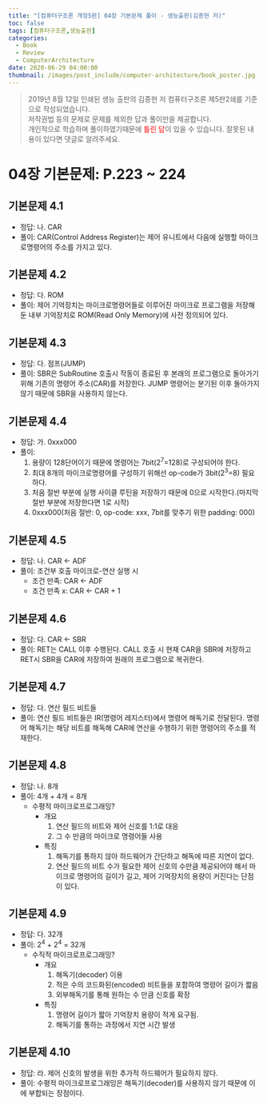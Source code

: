 ```yaml
---
title: "[컴퓨터구조론 개정5판] 04장 기본문제 풀이 - 생능출판(김종현 저)"
toc: false
tags: [컴퓨터구조론,생능출판]
categories:
  - Book
  - Review
  - ComputerArchitecture
date: 2020-06-29 04:00:00
thumbnail: /images/post_include/computer-architecture/book_poster.jpg
---
```

> 2019년 8월 12일 인쇄된 생능 출판의 김종현 저 컴퓨터구조론 제5판2쇄를 기준으로 작성되었습니다.  
> 저작권법 등의 문제로 문제를 제외한 답과 풀이만을 제공합니다.  
> 개인적으로 학습하며 풀이하였기때문에 <font color='red'>틀린 답</font>이 있을 수 있습니다. 잘못된 내용이 있다면 댓글로 알려주세요.  

# 04장 기본문제: P.223 ~ 224
## **기본문제 4.1**
* 정답: 나. CAR
* 풀이: CAR(Control Address Register)는 제어 유니트에서 다음에 실행할 마이크로명령어의 주소를 가지고 있다.

## **기본문제 4.2**
* 정답: 다. ROM
* 풀이: 제어 기억장치는 마이크로명령어들로 이루어진 마이크로 프로그램을 저장해둔 내부 기억장치로 ROM(Read Only Memory)에 사전 정의되어 있다.

## **기본문제 4.3**
* 정답: 다. 점프(JUMP)
* 풀이: SBR은 SubRoutine 호출시 작동이 종료된 후 본래의 프로그램으로 돌아가기 위해 기존의 명령어 주소(CAR)를 저장한다. JUMP 명령어는 분기된 이후 돌아가지 않기 때문에 SBR을 사용하지 않는다.

## **기본문제 4.4**
* 정답: 가. 0xxx000
* 풀이: 
    1. 용량이 128단어이기 때문에 명령어는 7bit(2<sup>7</sup>=128)로 구성되어야 한다.
    2. 최대 8개의 마이크로명령어를 구성하기 위해선 op-code가 3bit(2<sup>3</sup>=8) 필요하다.
    3. 처음 절반 부분에 실행 사이클 루틴을 저장하기 때문에 0으로 시작한다.(마지막 절반 부분에 저장한다면 1로 시작)
    4. 0xxx000(처음 절반: 0, op-code: xxx, 7bit를 맞추기 위한 padding: 000)
    
## **기본문제 4.5**
* 정답: 나. CAR ← ADF
* 풀이: 조건부 호출 마이크로-연산 실행 시
    - 조건 만족: CAR ← ADF
    - 조건 만족 x: CAR ← CAR + 1

## **기본문제 4.6**
* 정답: 다. CAR ← SBR
* 풀이: RET는 CALL 이후 수행된다. CALL 호출 시 현재 CAR을 SBR에 저장하고 RET시 SBR을 CAR에 저장하여 원래의 프로그램으로 복귀한다. 

## **기본문제 4.7**
* 정답: 다. 연산 필드 비트들
* 풀이: 연산 필드 비트들은 IR(명령어 레지스터)에서 명령어 해독기로 전달된다. 명령어 해독기는 해당 비트를 해독해 CAR에 연산을 수행하기 위한 명령어의 주소를 적재한다. 

## **기본문제 4.8**
* 정답: 나. 8개
* 풀이: 4개 + 4개 = 8개
    - 수평적 마이크로프로그래밍?
        - 개요
            1. 연산 필드의 비트와 제어 신호를 1:1로 대응
            2. 그 수 만큼의 마이크로 명령어들 사용
        - 특징
            1. 해독기를 통하지 않아 하드웨어가 간단하고 해독에 따른 지연이 없다.
            2. 연산 필드의 비트 수가 필요한 제어 신호의 수만큼 제공되어야 해서 마이크로 명령어의 길이가 길고, 제어 기억장치의 용량이 커진다는 단점이 있다.

## **기본문제 4.9**
* 정답: 다. 32개
* 풀이: 2<sup>4</sup> + 2<sup>4</sup> = 32개
    - 수직적 마이크로프로그래밍?
        - 개요
            1. 해독기(decoder) 이용
            2. 적은 수의 코드화된(encoded) 비트들을 포함하여 명령어 길이가 짧음
            3. 외부해독기를 통해 원하는 수 만큼 신호를 확장
        - 특징
            1. 명령어 길이가 짧아 기억장치 용량이 적게 요구됨.
            2. 해독기를 통하는 과정에서 지연 시간 발생

## **기본문제 4.10**
* 정답: 라. 제어 신호의 발생을 위한 추가적 하드웨어가 필요하지 않다.
* 풀이: 수평적 마이크로프로그래밍은 해독기(decoder)를 사용하지 않기 때문에 이에 부합되는 장점이다.